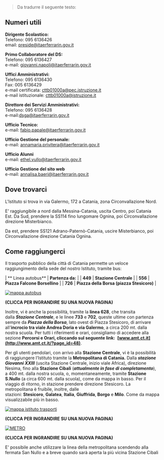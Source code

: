 

> Da tradurre il seguente testo:


## Numeri utili

**Dirigente Scolastico:**\
Telefono: 095 6136426\
email: <preside@itaerferrarin.gov.it>

**Primo Collaboratore del DS:**\
Telefono: 095 6136427\
e-mail: <giovanni.napoli@itaerferrarin.gov.it>

**Uffici Amministrativi:**\
Telefono: 095 6136430\
Fax: 005 6136429\
e-mail certificata: <cttb01000a@pec.istruzione.it>\
e-mail istituzionale: <cttb01000a@istruzione.it>

**Direttore dei Servizi Amministrativi:**\
Telefono: 095 6136428\
e-mail:<dsga@itaerferrarin.gov.it>

**Ufficio Tecnico:**\
e-mail: <fabio.papale@itaerferrarin.gov.it>

**Ufficio Gestione del personale:**\
e-mail: <annamaria.privitera@itaerferrarin.gov.it>

**Ufficio Alunni**\
e-mail: <ethel.vullo@itaerferrarin.gov.it>

**Ufficio Gestione del sito web**\
e-mail: <annalisa.baeri@itaerferrarin.gov.it>

## Dove trovarci

L'Istituto si trova in via Galermo, 172 a Catania, zona Circonvallazione Nord.

E' raggiungibile a nord dalla Messina-Catania, uscita Centro, poi Catania Est. Da Sud, prendere la SS114 fino lungomare Ognina, poi Circonvallazione direzione Misterbianco.

Da est, prendere SS121 Adrano-Paternò-Catania, uscire Misterbianco, poi Circonvallazione direzione Catania Ognina.

## Come raggiungerci

Il trasporto pubblico della città di Catania permette un veloce raggiungimento della sede del nostro Istituto, tramite bus:

| ** Linea autobus** | **Partenza da:** |
| **449** | **Stazione Centrale** |
| **556** | **Piazza Falcone Borsellino** |
| **726** | **Piazza della Borsa (piazza Stesicoro)** |

[![mappa autobus](https://www.itaerferrarin.gov.it/pasw4/images/mappa_autobus.png)](https://www.itaerferrarin.gov.it/pasw4/images/mappa_autobus.png)

**(CLICCA PER INGRANDIRE SU UNA NUOVA PAGINA)**

Inoltre, vi è anche la possibilità, tramite la **linea 628**, che transita dalla ***Stazione Centrale***, e le linee **733** e **702**, queste ultime con partenza sempre da ***Piazza della Borsa***, lato ovest di Piazza Stesicoro, di arrivare all'**incrocio tra viale Andrea Doria e via Galermo**, a circa 200 mt. dalla nostra scuola. Per tutti i riferimenti e orari, consigliamo di accedere alla sezione **Percorsi e Orari, cliccando sul seguente link:**  **[www.amt.ct.it](http://www.amt.ct.it/?page_id=48)**.

Per gli utenti pendolari, con arrivo alla **Stazione Centrale**, vi è la possibilità di raggiungere l'Istituto tramite la **Metropolitana di Catania.** Dalla ***stazione Giovanni XXIII*** (uscita Stazione Centrale, inizio viale Africa), direzione Nesima, fino alla **Stazione Cibali** (***attualmente in fase di completamento***), a 400 mt. dalla nostra scuola, o, momentaneamente, tramite **Stazione S.Nullo** (a circa 600 mt. dalla scuola), come da mappa in basso. Per il viaggio di ritorno, in stazione prendere direzione Stesicoro. La metropolitana è fruibile, inoltre, dalle stazioni: **Stesicoro**, **Galatea**, **Italia**, **Giuffrida**, **Borgo** e **Milo**. Come da mappa visualizzabile più in basso.

[![mappa istituto trasporti](https://www.itaerferrarin.gov.it/pasw4/images/mappa_istituto_trasporti.png)](https://www.itaerferrarin.gov.it/pasw4/images/mappa_istituto_trasporti.png)

**(CLICCA PER INGRANDIRE SU UNA NUOVA PAGINA)**

[![METRO](https://www.itaerferrarin.gov.it/pasw4/images/METRO.png)](https://www.itaerferrarin.gov.it/pasw4/images/METRO.png)

**(CLICCA PER INGRANDIRE SU UNA NUOVA PAGINA)**

E' possibile anche utilizzare la linea della metropolitana scendendo alla fermata San Nullo e a breve quando sarà aperta la più vicina Stazione Cibali